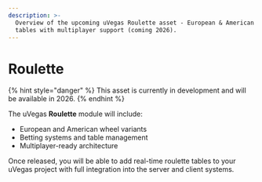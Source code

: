 ```yaml
---
description: >-
  Overview of the upcoming uVegas Roulette asset - European & American roulette
  tables with multiplayer support (coming 2026).
---
```


# Roulette

{% hint style="danger" %}
This asset is currently in development and will be available in 2026.
{% endhint %}

The uVegas **Roulette** module will include:

* European and American wheel variants
* Betting systems and table management
* Multiplayer-ready architecture

Once released, you will be able to add real-time roulette tables to your uVegas project with full integration into the server and client systems.
